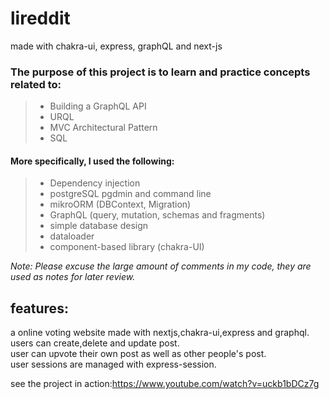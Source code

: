 # lireddit

made with chakra-ui, express, graphQL and next-js

### The purpose of this project is to learn and practice concepts related to:<br />
> * Building a GraphQL API
> * URQL
> * MVC Architectural Pattern
> * SQL

#### More specifically, I used the following:
> * Dependency injection
> * postgreSQL pgdmin and command line
> * mikroORM (DBContext, Migration)
> * GraphQL (query, mutation, schemas and fragments)
> * simple database design 
> * dataloader
> * component-based library (chakra-UI)  

_Note: Please excuse the large amount of comments in my code, they are used as notes for later review._

## features: <br />
a online voting website made with nextjs,chakra-ui,express and graphql. </br>
users can create,delete and update post. </br>
user can upvote their own post as well as other people's post. </br>
user sessions are managed with express-session.

see the project in action:https://www.youtube.com/watch?v=uckb1bDCz7g
